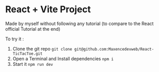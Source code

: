 # React + Vite Project

Made by myself without following any tutorial (to compare to the React official Tutorial at the end)

To try it : 
1) Clone the git repo
```git clone git@github.com:Maxencedevweb/React-TicTacToe.git```
2) Open a Terminal and Install dependencies
```npm i```
3) Start it
```npm run dev```
